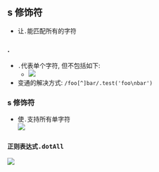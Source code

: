 ## s 修饰符
* 让`.`能匹配所有的字符


### .
* `.`代表单个字符, 但不包括如下:
  * ![](https://tva1.sinaimg.cn/large/006tNbRwly1ga6p953usyj32p00rs75y.jpg)
* 变通的解决方式: `/foo[^]bar/.test('foo\nbar')`

### s 修饰符
* 使`.`支持所有单字符  
![](https://tva1.sinaimg.cn/large/006tNbRwly1ga6pbdx48nj30f804kq2u.jpg)

### `正则表达式.dotAll`
![](https://tva1.sinaimg.cn/large/006tNbRwly1ga6pctdpcmj30ai04k744.jpg)